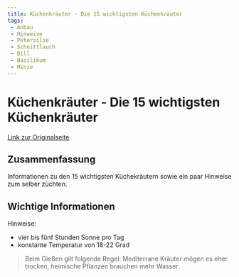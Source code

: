 ```yaml
---
title: Küchenkräuter - Die 15 wichtigsten Küchenkräuter
tags:
 - Anbau
 - Hinweise
 - Petersilie
 - Schnittlauch
 - Dill
 - Basilikum
 - Minze
---
```


# Küchenkräuter - Die 15 wichtigsten Küchenkräuter

[Link zur Originalseite](https://www.kueche-co.de/inspiration/magazin/rund-um-leben-genuss/kuechenkraeuter)

## Zusammenfassung

Informationen zu den 15 wichtigsten Küchekräutern sowie ein paar Hinweise zum selber züchten.

## Wichtige Informationen

Hinweise:

* vier bis fünf Stunden Sonne pro Tag
* konstante Temperatur von 18-22 Grad

> Beim Gießen gilt folgende Regel: Mediterrane Kräuter mögen es eher trocken, heimische Pflanzen brauchen mehr Wasser.
